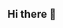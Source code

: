 ## Hi there 👋

<!--
**Grace7Mash/Grace7Mash** is a ✨ _special_ ✨ repository because its `README.md` (this file) appears on your GitHub profile.

Here are some ideas to get you started:

- 🌱 I’m currently learning Python
- 👯 I’m looking to collaborate on a neuroscience project

- ⚡ Fun fact: I am a medical doctor, passionate about learning programming language. 
-->
